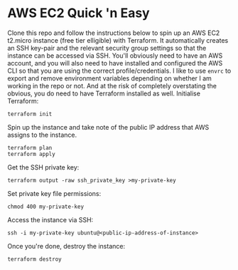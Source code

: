 # AWS EC2 Quick 'n Easy

Clone this repo and follow the instructions below to spin up an AWS EC2 t2.micro instance (free tier elligible) with Terraform. It automatically creates an SSH key-pair and the relevant security group settings so that the instance can be accessed via SSH. You'll obviously need to have an AWS account, and you will also need to have installed and configured the AWS CLI so that you are using the correct profile/credentials.  I like to use `envrc` to export and remove environment variables depending on whether I am working in the repo or not. And at the risk of completely overstating the obvious, you do need to have Terraform installed as well. 
Initialise Terraform:

```
terraform init
```

Spin up the instance and take note of the public IP address that AWS assigns to the instance.

```
terraform plan
terraform apply
```

Get the SSH private key:

```
terraform output -raw ssh_private_key >my-private-key
``` 

Set private key file permissions:

```
chmod 400 my-private-key
```

Access the instance via SSH:

```
ssh -i my-private-key ubuntu@<public-ip-address-of-instance>
```

Once you're done, destroy the instance:

```
terraform destroy
```


